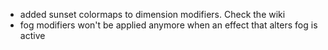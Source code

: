 - added sunset colormaps to dimension modifiers. Check the wiki
- fog modifiers won't be applied anymore when an effect that alters fog is active